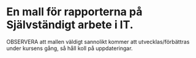 # En mall för rapporterna på Självständigt arbete i IT.

OBSERVERA att mallen väldigt sannolikt kommer att utvecklas/förbättras under kursens gång, så håll koll på uppdateringar.

